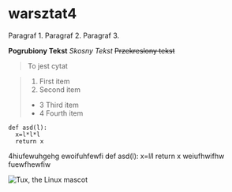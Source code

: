 # warsztat4

Paragraf 1.
Paragraf 2.
Paragraf 3.

**Pogrubiony Tekst**
*Skosny Tekst*
~~Przekreslony tekst~~
> To jest cytat

> 1. First item
> 2. Second item
> - 3 Third item
> - 4 Fourth item

    def asd(l):
      x=l*l*l
      return x
      
4hiufewuhgehg
ewoifuhfewfi
        def asd(l):
            x=l*l*l
            return x
weiufhwifhw
fuewfhewfiw

![Tux, the Linux mascot](C:\Users\soczki\Desktop\tux.png)
